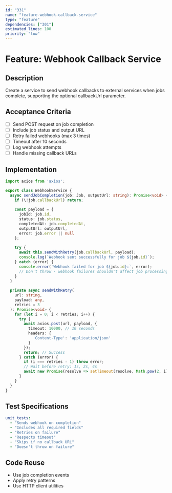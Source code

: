 ```yaml
---
id: "331"
name: "feature-webhook-callback-service"
type: "feature"
dependencies: ["301"]
estimated_lines: 100
priority: "low"
---
```


# Feature: Webhook Callback Service

## Description
Create a service to send webhook callbacks to external services when jobs complete, supporting the optional callbackUrl parameter.

## Acceptance Criteria
- [ ] Send POST request on job completion
- [ ] Include job status and output URL
- [ ] Retry failed webhooks (max 3 times)
- [ ] Timeout after 10 seconds
- [ ] Log webhook attempts
- [ ] Handle missing callback URLs

## Implementation
```typescript
import axios from 'axios';

export class WebhookService {
  async sendJobCompletion(job: Job, outputUrl: string): Promise<void> {
    if (\!job.callbackUrl) return;
    
    const payload = {
      jobId: job.id,
      status: job.status,
      completedAt: job.completedAt,
      outputUrl: outputUrl,
      error: job.error || null
    };
    
    try {
      await this.sendWithRetry(job.callbackUrl, payload);
      console.log(`Webhook sent successfully for job ${job.id}`);
    } catch (error) {
      console.error(`Webhook failed for job ${job.id}:`, error);
      // Don't throw - webhook failures shouldn't affect job processing
    }
  }
  
  private async sendWithRetry(
    url: string, 
    payload: any, 
    retries = 3
  ): Promise<void> {
    for (let i = 0; i < retries; i++) {
      try {
        await axios.post(url, payload, {
          timeout: 10000, // 10 seconds
          headers: {
            'Content-Type': 'application/json'
          }
        });
        return; // Success
      } catch (error) {
        if (i === retries - 1) throw error;
        // Wait before retry: 1s, 2s, 4s
        await new Promise(resolve => setTimeout(resolve, Math.pow(2, i) * 1000));
      }
    }
  }
}
```

## Test Specifications
```yaml
unit_tests:
  - "Sends webhook on completion"
  - "Includes all required fields"
  - "Retries on failure"
  - "Respects timeout"
  - "Skips if no callback URL"
  - "Doesn't throw on failure"
```

## Code Reuse
- Use job completion events
- Apply retry patterns
- Use HTTP client utilities
